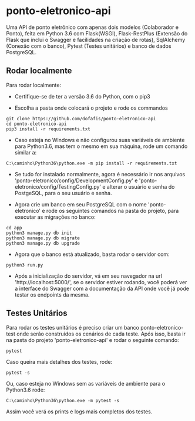 # ponto-eletronico-api
Uma API de ponto eletrônico com apenas dois modelos (Colaborador e Ponto), feita em Python 3.6 com Flask(WSGI), Flask-RestPlus (Extensão do Flask que inclui o Swagger e facilidades na criação de rotas), SqlAlchemy (Conexão com o banco), Pytest (Testes unitários) e banco de dados PostgreSQL.

## Rodar localmente
Para rodar localmente:
- Certifique-se de ter a versão 3.6 do Python, com o pip3

- Escolha a pasta onde colocará o projeto e rode os commandos 

```
git clone https://github.com/dofafis/ponto-eletronico-api
cd ponto-eletronico-api
pip3 install -r requirements.txt
```

- Caso esteja no Windows e não configurou suas variáveis de ambiente para Python3.6, mas tem o mesmo em sua máquina, rode um comando similar a:

```
C:\caminho\Python36\python.exe -m pip install -r requirements.txt
```

- Se tudo for instalado normalmente, agora é necessário ir nos arquivos 'ponto-eletronico/config/DevelopmentConfig.py' e 'ponto-eletronico/config/TestingConfig.py' e alterar o usuário e senha do PostgeSQL, para o seu usuário e senha.

- Agora crie um banco em seu PostgreSQL com o nome 'ponto-eletronico' e rode os seguintes comandos na pasta do projeto, para executar as migrações no banco:

```
cd app
python3 manage.py db init
python3 manage.py db migrate
python3 manage.py db upgrade
```

- Agora que o banco está atualizado, basta rodar o servidor com:

```
python3 run.py
```

- Após a inicialização do servidor, vá em seu navegador na url 'http://localhost:5000/', se o servidor estiver rodando, você poderá ver a interface do Swagger com a documentação da API onde você já pode testar os endpoints da mesma.

## Testes Unitários

Para rodar os testes unitários é preciso criar um banco ponto-eletronico-test onde serão construídos os cenários de cada teste. Após isso, basta ir na pasta do projeto 'ponto-eletronico-api' e rodar o seguinte comando:

```
pytest
```

Caso queira mais detalhes dos testes, rode:

```
pytest -s
```
Ou, caso esteja no Windows sem as variáveis de ambiente para o Python3.6 rode:
```
C:\caminho\Python36\python.exe -m pytest -s
```

Assim você verá os prints e logs mais completos dos testes.
